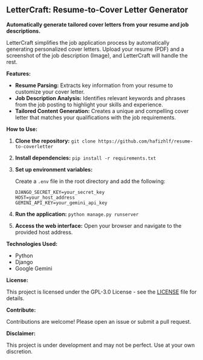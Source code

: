 ## LetterCraft: Resume-to-Cover Letter Generator

**Automatically generate tailored cover letters from your resume and job descriptions.**

LetterCraft simplifies the job application process by automatically generating personalized cover letters. Upload your resume (PDF) and a screenshot of the job description (Image), and LetterCraft will handle the rest.

**Features:**

-   **Resume Parsing:**  Extracts key information from your resume to customize your cover letter.
-   **Job Description Analysis:**  Identifies relevant keywords and phrases from the job posting to highlight your skills and experience.
-   **Tailored Content Generation:**  Creates a unique and compelling cover letter that matches your qualifications with the job requirements.

**How to Use:**

1.  **Clone the repository:**  `git clone https://github.com/hafizhlf/resume-to-coverletter`
    
2.  **Install dependencies:**  `pip install -r requirements.txt`
    
3.  **Set up environment variables:**
    
    Create a  `.env`  file in the root directory and add the following:
    
    ```text
    DJANGO_SECRET_KEY=your_secret_key
    HOST=your_host_address
    GEMINI_API_KEY=your_gemini_api_key 
    ```
    
4.  **Run the application:**  `python manage.py runserver`
    
5.  **Access the web interface:**  Open your browser and navigate to the provided host address.
    
**Technologies Used:**

-   Python
-   Django
-   Google Gemini

**License:**

This project is licensed under the GPL-3.0 License - see the  [LICENSE](LICENSE)  file for details.

**Contribute:**

Contributions are welcome! Please open an issue or submit a pull request.

**Disclaimer:**

This project is under development and may not be perfect. Use at your own discretion.